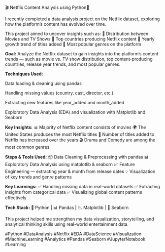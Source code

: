 🎬 Netflix Content Analysis using Python🍿

I recently completed a data analysis project on the Netflix dataset, exploring how the platform’s content has evolved over time.

This project aimed to uncover insights such as:
🔹 Distribution between Movies and TV Shows
🔹 Top countries producing Netflix content
🔹 Yearly growth trend of titles added
🔹 Most popular genres on the platform 

**Goal:**
Analyze the Netflix dataset to gain insights into the platform’s content trends — such as movie vs. TV show distribution, top content-producing countries, release year trends, and most popular genres.

**Techniques Used:**

Data loading & cleaning using pandas

Handling missing values (country, cast, director, etc.)

Extracting new features like year_added and month_added

Exploratory Data Analysis (EDA) and visualization with Matplotlib and Seaborn

**Key Insights:**
📊 Majority of Netflix content consists of movies
🌍 The United States produces the most Netflix titles
📅 Number of titles added to Netflix has increased over the years
🎬 Drama and Comedy are among the most common genres

**Steps & Tools Used:**
📦 Data Cleaning & Preprocessing with pandas
📊 Exploratory Data Analysis using matplotlib & seaborn
📈 Feature Engineering — extracting year & month from release dates
💡 Visualization of key trends and genre patterns

**Key Learnings:**
✅ Handling missing data in real-world datasets
✅ Extracting insights from categorical data
✅ Visualizing global content patterns effectively

**Tech Stack:**
🐍 Python | 📊 Pandas | 📉 Matplotlib | 🌈 Seaborn

This project helped me strengthen my data visualization, storytelling, and analytical thinking skills using real-world entertainment data.

#Python #DataAnalysis #Netflix #EDA #DataScience #Visualization #MachineLearning #Analytics #Pandas #Seaborn #JupyterNotebook #Learning

